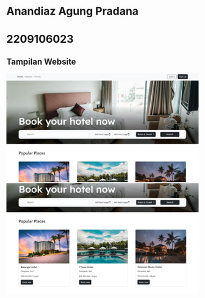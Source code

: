 # Anandiaz Agung Pradana
# 2209106023

## Tampilan Website
![Homepage_1](Screenshoot_Web/Homepage_1.png)
![Homepage_2](Screenshoot_Web/Homepage_2.png)